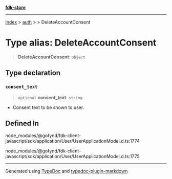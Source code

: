 [**fdk-store**](../../../README.md)
***

[Index](../../../API.md) > [auth](../../README.md) > [<internal>](../README.md) > DeleteAccountConsent

# Type alias: DeleteAccountConsent

> **DeleteAccountConsent**: `object`

## Type declaration

### `consent_text`

> `optional` **consent\_text**: `string`

- Consent text to be shown to user.

## Defined In

node\_modules/@gofynd/fdk-client-javascript/sdk/application/User/UserApplicationModel.d.ts:1774

node\_modules/@gofynd/fdk-client-javascript/sdk/application/User/UserApplicationModel.d.ts:1775

***
Generated using [TypeDoc](https://typedoc.org/) and [typedoc-plugin-markdown](https://www.npmjs.com/package/typedoc-plugin-markdown)
